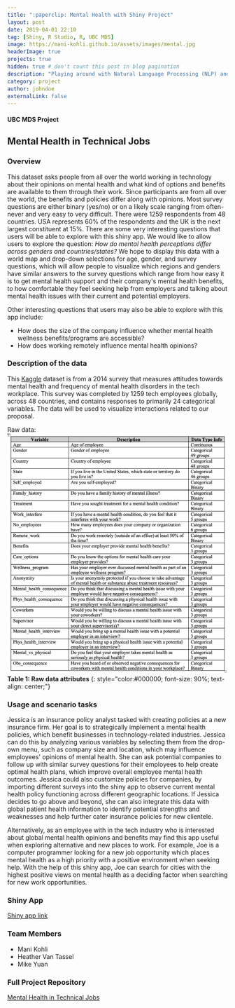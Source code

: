 ```yaml
---
title: ":paperclip: Mental Health with Shiny Project"
layout: post
date: 2019-04-01 22:10
tag: [Shiny, R Studio, R, UBC MDS]
image: https://mani-kohli.github.io/assets/images/mental.jpg
headerImage: true
projects: true
hidden: true # don't count this post in blog pagination
description: "Playing around with Natural Language Processing (NLP) and LSTM Neural Networks (NN)."
category: project
author: johndoe
externalLink: false
---
```


#### UBC MDS Project
## Mental Health in Technical Jobs

### Overview

This dataset asks people from all over the world working in technology about their opinions on mental health and what kind of options and benefits are available to them through their work. Since participants are from all over the world, the benefits and policies differ along with opinions. Most survey questions are either binary (yes/no) or on a likely scale ranging from often-never and very easy to very difficult. There were 1259 respondents from 48 countries. USA represents 60% of the respondents and the UK is the next largest constituent at 15%. There are some very interesting questions that users will be able to explore with this shiny app. We would like to allow users to explore the question: _How do mental health perceptions differ across genders and countries/states?_ We hope to display this data with a world map and drop-down selections for age, gender, and survey questions, which will allow people to visualize which regions and genders have similar answers to the survey questions which range from how easy it is to get mental health support and their company's mental health benefits, to how comfortable they feel seeking help from employers and talking about mental health issues with their current and potential employers.

Other interesting questions that users may also be able to explore with this app include:

-   How does the size of the company influence whether mental health wellness benefits/programs are accessible?
-   How does working remotely influence mental health opinions?


### Description of the data

This [Kaggle](https://www.kaggle.com/osmi/mental-health-in-tech-survey/home) dataset is from a 2014 survey that measures attitudes towards mental health and frequency of mental health disorders in the tech workplace. This survey was completed by 1259 tech employees globally, across 48 countries, and contains responses to primarily 24 categorical variables. The data will be used to visualize interactions related to our proposal.

Raw data:
![Raw Data](/assets/images/raw_data_table.png)
**Table 1: Raw data attributes**
{: style="color:#000000; font-size: 90%; text-align: center;"}   

### Usage and scenario tasks

Jessica is an insurance policy analyst tasked with creating policies at a new insurance firm.  Her goal is to strategically implement a mental health policies, which benefit businesses in technology-related industries. Jessica can do this by analyzing various variables by selecting them from the drop-own menu, such as company size and location, which may influence employees' opinions of mental health.  She can ask potential companies to follow up with similar survey questions for their employees to help create optimal health plans, which improve overall employee mental health outcomes. Jessica could also customize policies for companies, by importing different surveys into the shiny app to observe current mental health policy functioning across different geographic locations. If Jessica decides to go above and beyond, she can also integrate this data with global patient health information to identify potential strengths and weaknesses and help further cater insurance policies for new clientele.

Alternatively, as an employee with in the tech industry who is interested about global mental health opinions and benefits may find this app useful when exploring alternative and new places to work. For example, Joe is a computer programmer looking for a new job opportunity which places mental health as a high priority with a positive environment when seeking help. With the help of this shiny app, Joe can search for cities with the highest positive views on mental health as a deciding factor when searching for new work opportunities.


### Shiny App
[Shiny app link](https://mikeymice.shinyapps.io/mentalhealth/)


### Team Members

* Mani Kohli
* Heather  Van Tassel
* Mike Yuan


### Full Project Repository
[Mental Health in Technical Jobs](https://github.com/mani-kohli/Mental_Health_in_TechJobs)
